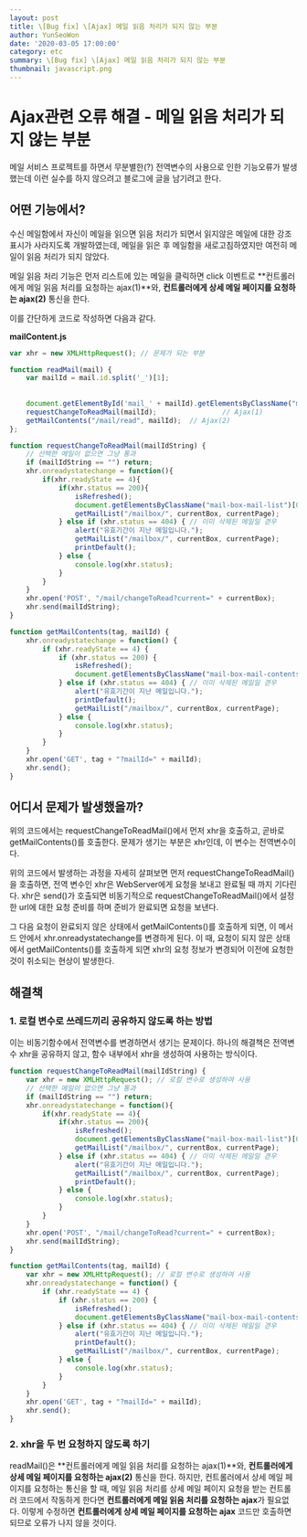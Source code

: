 ```yaml
---
layout: post
title: \[Bug fix] \[Ajax] 메일 읽음 처리가 되지 않는 부분
author: YunSeoWon
date: '2020-03-05 17:00:00'
category: etc
summary: \[Bug fix] \[Ajax] 메일 읽음 처리가 되지 않는 부분
thumbnail: javascript.png
---
```




# Ajax관련 오류 해결 - 메일 읽음 처리가 되지 않는 부분

메일 서비스 프로젝트를 하면서 무분별한(?) 전역변수의 사용으로 인한 기능오류가 발생했는데 이런 실수를 하지 않으려고 블로그에 글을 남기려고 한다.



## 어떤 기능에서?

수신 메일함에서 자신이 메일을 읽으면 읽음 처리가 되면서 읽지않은 메일에 대한 강조 표시가 사라지도록 개발하였는데, 메일을 읽은 후 메일함을 새로고침하였지만 여전히 메일이 읽음 처리가 되지 않았다.

메일 읽음 처리 기능은 먼저 리스트에 있는 메일을 클릭하면 click 이벤트로 **컨트롤러에게 메일 읽음 처리를 요청하는 ajax(1)**와, **컨트롤러에게 상세 메일 페이지를 요청하는 ajax(2)** 통신을 한다.

이를 간단하게 코드로 작성하면 다음과 같다.



**mailContent.js**

```javascript
var xhr = new XMLHttpRequest();	// 문제가 되는 부분

function readMail(mail) {
    var mailId = mail.id.split('_')[1];
    
  	
    document.getElementById('mail_' + mailId).getElementsByClassName("mail-title")[0].style = "";
  	requestChangeToReadMail(mailId);				// Ajax(1)
    getMailContents("/mail/read", mailId);	// Ajax(2)
};

function requestChangeToReadMail(mailIdString) {
    // 선택한 메일이 없으면 그냥 통과
    if (mailIdString == "") return;
    xhr.onreadystatechange = function(){
        if(xhr.readyState == 4){
            if(xhr.status == 200){
                isRefreshed();
                document.getElementsByClassName("mail-box-mail-list")[0].innerHTML = (xhr.responseText);
                getMailList("/mailbox/", currentBox, currentPage);
            } else if (xhr.status == 404) { // 이미 삭제된 메일일 겯우
                alert("유효기간이 지난 메일입니다.");
                getMailList("/mailbox/", currentBox, currentPage);
                printDefault();
            } else {
                console.log(xhr.status);
            }
        }
    }
    xhr.open('POST', "/mail/changeToRead?current=" + currentBox);
    xhr.send(mailIdString);
}

function getMailContents(tag, mailId) {
    xhr.onreadystatechange = function() {
        if (xhr.readyState == 4) {
            if (xhr.status == 200) {
                isRefreshed();
                document.getElementsByClassName("mail-box-mail-contents")[0].innerHTML = (xhr.responseText);
            } else if (xhr.status == 404) { // 이미 삭제된 메일일 겯우
                alert("유효기간이 지난 메일입니다.");
                printDefault();
                getMailList("/mailbox/", currentBox, currentPage);
            } else {
                console.log(xhr.status);
            }
        }
    }
    xhr.open('GET', tag + "?mailId=" + mailId);
    xhr.send();
}
```



## 어디서 문제가 발생했을까?

위의 코드에서는 requestChangeToReadMail()에서 먼저 xhr을 호출하고, 곧바로 getMailContents()를 호출한다. 문제가 생기는 부분은 xhr인데, 이 변수는 전역변수이다.

위의 코드에서 발생하는 과정을 자세히 살펴보면 먼저 requestChangeToReadMail()을 호출하면, 전역 변수인 xhr은 WebServer에게 요청을 보내고 완료될 때 까지 기다린다. xhr은 send()가 호출되면 비동기적으로  requestChangeToReadMail()에서 설정한 url에 대한 요청 준비를 하며 준비가 완료되면 요청을 보낸다.

그 다음 요청이 완료되지 않은 상태에서 getMailContents()를 호출하게 되면, 이 메서드 안에서 xhr.onreadystatechange를 변경하게 된다. 이 때, 요청이 되지 않은 상태에서 getMailContents()를 호출하게 되면 xhr의 요청 정보가 변경되어 이전에 요청한 것이 취소되는 현상이 발생한다.



## 해결책

### 1. 로컬 변수로 쓰레드끼리 공유하지 않도록 하는 방법

이는 비동기함수에서 전역변수를 변경하면서 생기는 문제이다. 하나의 해결책은 전역변수 xhr을 공유하지 않고, 함수 내부에서 xhr을 생성하여 사용하는 방식이다.

```javascript
function requestChangeToReadMail(mailIdString) {
    var xhr = new XMLHttpRequest();	// 로컬 변수로 생성하여 사용
    // 선택한 메일이 없으면 그냥 통과
    if (mailIdString == "") return;
    xhr.onreadystatechange = function(){
        if(xhr.readyState == 4){
            if(xhr.status == 200){
                isRefreshed();
                document.getElementsByClassName("mail-box-mail-list")[0].innerHTML = (xhr.responseText);
                getMailList("/mailbox/", currentBox, currentPage);
            } else if (xhr.status == 404) { // 이미 삭제된 메일일 겯우
                alert("유효기간이 지난 메일입니다.");
                getMailList("/mailbox/", currentBox, currentPage);
                printDefault();
            } else {
                console.log(xhr.status);
            }
        }
    }
    xhr.open('POST', "/mail/changeToRead?current=" + currentBox);
    xhr.send(mailIdString);
}

function getMailContents(tag, mailId) {
  	var xhr = new XMLHttpRequest();	// 로컬 변수로 생성하여 사용
    xhr.onreadystatechange = function() {
        if (xhr.readyState == 4) {
            if (xhr.status == 200) {
                isRefreshed();
                document.getElementsByClassName("mail-box-mail-contents")[0].innerHTML = (xhr.responseText);
            } else if (xhr.status == 404) { // 이미 삭제된 메일일 겯우
                alert("유효기간이 지난 메일입니다.");
                printDefault();
                getMailList("/mailbox/", currentBox, currentPage);
            } else {
                console.log(xhr.status);
            }
        }
    }
    xhr.open('GET', tag + "?mailId=" + mailId);
    xhr.send();
}
```



### 2. xhr을 두 번 요청하지 않도록 하기

readMail()은 **컨트롤러에게 메일 읽음 처리를 요청하는 ajax(1)**와, **컨트롤러에게 상세 메일 페이지를 요청하는 ajax(2)** 통신을 한다. 하지만, 컨트롤러에서 상세 메일 페이지를 요청하는 통신을 할 때, 메일 읽음 처리를 상세 메일 페이지 요청을 받는 컨트롤러 코드에서 작동하게 한다면 **컨트롤러에게 메일 읽음 처리를 요청하는 ajax**가 필요없다. 이렇게 수정하면  **컨트롤러에게 상세 메일 페이지를 요청하는 ajax** 코드만 호출하면 되므로 오류가 나지 않을 것이다.
